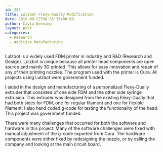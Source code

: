```yaml
---
id: 285
title: Lulzbot Flexy-Dually Modification
date: 2019-09-22T06:36:33+00:00
author: Cayla Denning
layout: post
categories:
  - Research
  - Additive Manufacturing
---
```



Lulzbot is a widely used FDM printer in industry and R&D (Research and Design). Lulzbot is unique because all printer head components are open source and mainly 3D printed. This allows for easy innovation and repair of any of their printing nozzles. The program used with the printer is Cura. All projects using Lulzbot were government funded. 

I aided in the design and manufacturing of a personalized Flexy-Dually extruder that consisted of one side FDM and the other side syringe extrusion. This extruder was designed from the existing Flexy-Dually that had both sides for FDM, one for regular filament and one for flexible filament. I also hand coded g-code for testing the functionality of the head. This project was government funded. 

There were many challenges that occurred for both the software and hardware in this project. Many of the software challenges were fixed with manual adjustment of the g-code exported from Cura. The hardware components were either fixed by redesigning the nozzle, or by calling the company and looking at the main circuit board. 
